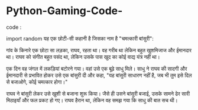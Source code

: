 # Python-Gaming-Code-
code : 

import random
यह एक छोटी-सी कहानी है जिसका नाम है "चमत्कारी बांसुरी":

गांव के किनारे एक छोटा सा लड़का, राघव, रहता था। वह गरीब था लेकिन बहुत खुशमिजाज और ईमानदार था। राघव को संगीत बहुत पसंद था, लेकिन उसके पास खुद का कोई वाद्य यंत्र नहीं था।

एक दिन वह जंगल में लकड़ियां बटोरने गया। वहां उसे एक बूढ़े साधु मिले। साधु ने राघव की सादगी और ईमानदारी से प्रभावित होकर उसे एक बांसुरी दी और कहा, "यह बांसुरी साधारण नहीं है, जब भी तुम इसे दिल से बजाओगे, कोई चमत्कार होगा।"

राघव ने बांसुरी लेकर उसे खुशी से बजाना शुरू किया। जैसे ही उसने बांसुरी बजाई, उसके सामने ढेर सारी मिठाइयाँ और फल प्रकट हो गए। राघव हैरान था, लेकिन वह समझ गया कि साधु की बात सच थी।
